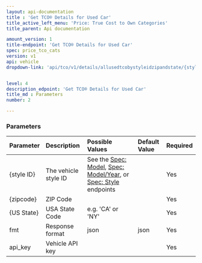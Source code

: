 ```yaml
---
layout: api-documentation
title : 'Get TCO® Details for Used Car'
title_active_left_menu: 'Price: True Cost to Own Categories'
title_parent: Api documentation

amount_version: 1
title-endpoint: 'Get TCO® Details for Used Car'
spec: price_tco_cats
version: v1
api: vehicle
dropdown-link: 'api/tco/v1/details/allusedtcobystyleidzipandstate/{style ID}/{zipcode}/{US State}'


level: 4
description_edpoint: 'Get TCO® Details for Used Car'
title_md : Parameters
number: 2

---
```


### Parameters

| Parameter  | Description                           | Possible Values   | Default Value | Required |
|:-----------|:--------------------------------------|:----------------- |:------------- |:-------- |
| {style ID} | The vehicle style ID | See the [Spec: Model](/api-documentation/vehicle/spec_model/v2/), [Spec: Model/Year](/api-documentation/vehicle/spec_model_year/v3/), or [Spec: Style](/api-documentation/vehicle/spec_style/v2/) endpoints | | Yes |
| {zipcode}  | ZIP Code                              |                   |               | Yes      |
| {US State} | USA State Code                        | e.g. 'CA' or 'NY' |               | Yes      |
| fmt        | Response format                       | json              | json          | Yes      |
| api_key    | Vehicle API key                       |                   |               | Yes      |